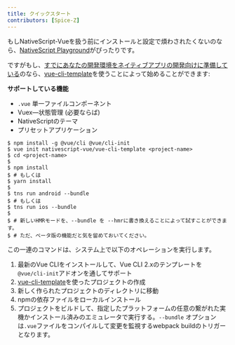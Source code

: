 ```yaml
---
title: クイックスタート
contributors: [Spice-Z]
---
```


もしNativeScript-Vueを扱う前にインストールと設定で煩わされたくないのなら、[NativeScript Playground](/en/docs/getting-started/playground-tutorial)がぴったりです。

ですがもし、[すでにあなたの開発環境をネイティブアプリの開発向けに準備している](/ja/docs/getting-started/installation)のなら、[vue-cli-template](https://github.com/nativescript-vue/vue-cli-template)を使うことによって始めることができます:

**サポートしている機能**

-   `.vue` 単一ファイルコンポーネント
-   Vuex&mdash;状態管理 (必要ならば)
-   NativeScriptのテーマ
-   プリセットアプリケーション

```shell
$ npm install -g @vue/cli @vue/cli-init
$ vue init nativescript-vue/vue-cli-template <project-name>
$ cd <project-name>
$
$ npm install
$ # もしくは
$ yarn install
$
$ tns run android --bundle
$ # もしくは
$ tns run ios --bundle
$
$ # 新しいHMRモードを、--bundle を --hmrに書き換えることによって試すことができます。
$ # ただ、ベータ版の機能だと気を留めておいてください。
```

この一連のコマンドは、システム上で以下のオペレーションを実行します。

1. 最新のVue CLIをインストールして、Vue CLI 2.xのテンプレートを`@vue/cli-init`アドオンを通してサポート
2. [vue-cli-template](https://github.com/nativescript-vue/vue-cli-template)を使ったプロジェクトの作成
3. 新しく作られたプロジェクトのディレクトリに移動
4. npmの依存ファイルをローカルインストール
5. プロジェクトをビルドして、指定したプラットフォームの任意の繋がれた実機かインストール済みのエミュレータで実行する。`--bundle` オプションは`.vue`ファイルをコンパイルして変更を監視するwebpack buildのトリガーとなります。

